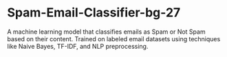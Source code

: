 # Spam-Email-Classifier-bg-27
A machine learning model that classifies emails as Spam or Not Spam based on their content. Trained on labeled email datasets using techniques like Naive Bayes, TF-IDF, and NLP preprocessing.
